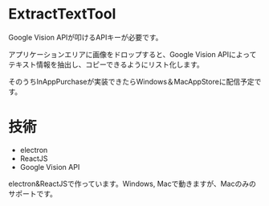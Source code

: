 # ExtractTextTool

Google Vision APIが叩けるAPIキーが必要です。

アプリケーションエリアに画像をドロップすると、Google Vision APIによってテキスト情報を抽出し、コピーできるようにリスト化します。

そのうちInAppPurchaseが実装できたらWindows＆MacAppStoreに配信予定です。

# 技術
* electron
* ReactJS
* Google Vision API

electron&ReactJSで作っています。Windows, Macで動きますが、Macのみのサポートです。
